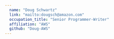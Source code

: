 ```yaml
---
  name: "Doug Schwartz"
  link: "mailto:dougsch@amazon.com"
  occupation_title: "Senior Programmer-Writer"
  affiliation: "AWS"
  github: "Doug-AWS"
---
```

